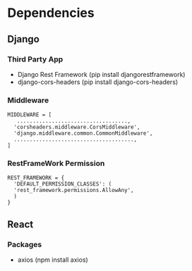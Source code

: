 
  # Dependencies

  ## Django
    
   ### Third Party App
    
   - Django Rest Framework (pip install djangorestframework)
   - django-cors-headers (pip install django-cors-headers)
     
    
   ### Middleware
    
    MIDDLEWARE = [
       ...................................,
      'corsheaders.middleware.CorsMiddleware',
      'django.middleware.common.CommonMiddleware',
      ......................................,
    ]

     
   ### RestFrameWork Permission
     
    REST_FRAMEWORK = {
      'DEFAULT_PERMISSION_CLASSES': (
      'rest_framework.permissions.AllowAny',
      )
    }
    
    
    
   ## React
   
   ### Packages
   - axios (npm install axios)
    
